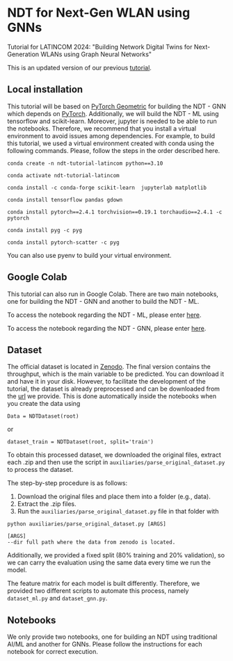 # NDT for Next-Gen WLAN using GNNs
Tutorial for LATINCOM 2024: "Building Network Digital Twins for Next-Generation WLANs using Graph Neural Networks"

This is an updated version of our previous [tutorial](https://github.com/psotoarenas/gnn-tutorial).

## Local installation 
This tutorial will be based on [PyTorch Geometric](https://pytorch-geometric.readthedocs.io/en/latest/index.html#) for building the NDT - GNN which depends on [PyTorch](https://pytorch.org/). Additionally, we will build the NDT - ML using tensorflow and scikit-learn. Moreover, jupyter is needed to be able to run the notebooks. Therefore, we recommend that you install a virtual environment to avoid issues among dependencies. For example, to build this tutorial, we used a virtual environment created with conda using the following commands. Please, follow the steps in the order described here. 

```conda create -n ndt-tutorial-latincom python==3.10```

```conda activate ndt-tutorial-latincom```

```conda install -c conda-forge scikit-learn  jupyterlab matplotlib```

```conda install tensorflow pandas gdown```

```conda install pytorch==2.4.1 torchvision==0.19.1 torchaudio==2.4.1 -c pytorch```

```conda install pyg -c pyg```

```conda install pytorch-scatter -c pyg```

You can also use pyenv to build your virtual environment.

## Google Colab
This tutorial can also run in Google Colab. There are two main notebooks, one for building the NDT - GNN and another to build the NDT - ML.

To access the notebook regarding the NDT - ML, please enter [here](https://colab.research.google.com/drive/1xL2hvxGJ0DxBJ4K8nStOmGSzci2v1g_4?usp=drive_link).

To access the notebook regarding the NDT - GNN, please enter [here](https://colab.research.google.com/drive/1lvG48MNJ3MSxSyg7na_UEluXt_h5yyUq?usp=drive_link).

## Dataset
The official dataset is located in [Zenodo](https://doi.org/10.5281/zenodo.4106127). The final version contains the throughput, which is the main variable to be predicted. You can download it and have it in your disk. However, to facilitate the development of the tutorial, the dataset is already preprocessed and can be downloaded from the [url](https://drive.google.com/file/d/14rD7TjcSLw6Qxouk2rdgW72Op-byfuU_/view?usp=sharing) we provide. This is done automatically inside the notebooks when you create the data using 
```
Data = NDTDataset(root)
```
or 
```
dataset_train = NDTDataset(root, split='train')
```

To obtain this processed dataset, we downloaded the original files, extract each .zip and then use the script in ```auxiliaries/parse_original_dataset.py``` to process the dataset.

The step-by-step procedure is as follows:
1. Download the original files and place them into a folder (e.g., data).
2. Extract the .zip files.
3. Run the ```auxiliaries/parse_original_dataset.py``` file in that folder with
```
python auxiliaries/parse_original_dataset.py [ARGS]

[ARGS]
--dir full path where the data from zenodo is located.

```

Additionally, we provided a fixed split (80% training and 20% validation), so we can carry the evaluation using the same data every time we run the model.

The feature matrix for each model is built differently. Therefore, we provided two different scripts to automate this process, namely `dataset_ml.py` and `dataset_gnn.py`. 

## Notebooks
We only provide two notebooks, one for building an NDT using traditional AI/ML and another for GNNs. Please follow the instructions for each notebook for correct execution. 
